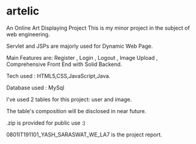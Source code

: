 # artelic
An Online Art Displaying Project 
This is my minor project in the subject of web engineering.

Servlet and JSPs are majorly used for Dynamic Web Page.

Main Features are:
Register , 
Login , 
Logout , 
Image Upload , 
Comprehensive Front End with Solid Backend.


Tech used : HTML5,CSS,JavaScript,Java.

Database used : MySql

I've used 2 tables for this project:
user and image.

The table's composition will be disclosed in near future.

.zip is provided for public use :)

0801IT191101_YASH_SARASWAT_WE_LA7 is the project report.
